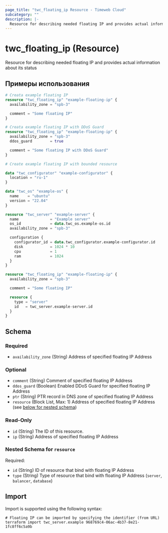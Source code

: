 ```yaml
---
page_title: "twc_floating_ip Resource - Timeweb Cloud"
subcategory: ""
description: |-
  Resource for describing needed floating IP and provides actual information about its status
---
```


# twc_floating_ip (Resource)

Resource for describing needed floating IP and provides actual information about its status

## Примеры использования

```terraform
# Creata example floating IP
resource "twc_floating_ip" "example-floating-ip" {
  availability_zone = "spb-3"

  comment = "Some floating IP"
}

# Creata example floating IP with DDoS Guard
resource "twc_floating_ip" "example-floating-ip" {
  availability_zone = "spb-3"
  ddos_guard        = true

  comment = "Some floating IP with DDoS Guard"
}

# Create example floating IP with bounded resource

data "twc_configurator" "example-configurator" {
  location = "ru-1"
}

data "twc_os" "example-os" {
  name    = "ubuntu"
  version = "22.04"
}

resource "twc_server" "example-server" {
  name              = "Example server"
  os_id             = data.twc_os.example-os.id
  availability_zone = "spb-3"

  configuration {
    configurator_id = data.twc_configurator.example-configurator.id
    disk            = 1024 * 10
    cpu             = 1
    ram             = 1024
  }
}

resource "twc_floating_ip" "example-floating-ip" {
  availability_zone = "spb-3"

  comment = "Some floating IP"

  resource {
    type = "server"
    id   = twc_server.example-server.id
  }
}
```
<!-- schema generated by tfplugindocs -->
## Schema

### Required

- `availability_zone` (String) Address of specified floating IP Address

### Optional

- `comment` (String) Comment of specified floating IP Address
- `ddos_guard` (Boolean) Enabled DDoS Guard for specified floating IP Address
- `ptr` (String) PTR record in DNS zone of specified floating IP Address
- `resource` (Block List, Max: 1) Address of specified floating IP Address (see [below for nested schema](#nestedblock--resource))

### Read-Only

- `id` (String) The ID of this resource.
- `ip` (String) Address of specified floating IP Address

<a id="nestedblock--resource"></a>
### Nested Schema for `resource`

Required:

- `id` (String) ID of resource that bind with floating IP Address
- `type` (String) Type of resource that bind with floating IP Address (`server`, `balancer`, `database`)

## Import

Import is supported using the following syntax:

```shell
# Floating IP can be imported by specifying the identifier (from URL)
terraform import twc_server.example 968769c4-06ac-4b37-8e21-1fc8ff6c5a9b
```